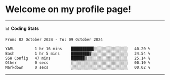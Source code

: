 # Welcome on my profile page!
<!-- print(("dralla"[::-1]+"s").capitalize()) -->

<!-- ---
👨🏻‍💻 **Busy With**
* Learning new Skills.
* Building small Projects.
* Being helpful. -->

---
📊 **Coding Stats**
<!--START_SECTION:waka-->

```txt
From: 02 October 2024 - To: 09 October 2024

YAML         1 hr 16 mins    ██████████░░░░░░░░░░░░░░░   40.20 %
Bash         1 hr 5 mins     ████████▓░░░░░░░░░░░░░░░░   34.54 %
SSH Config   47 mins         ██████▒░░░░░░░░░░░░░░░░░░   25.14 %
Other        0 secs          ░░░░░░░░░░░░░░░░░░░░░░░░░   00.10 %
Markdown     0 secs          ░░░░░░░░░░░░░░░░░░░░░░░░░   00.02 %
```

<!--END_SECTION:waka-->
---

